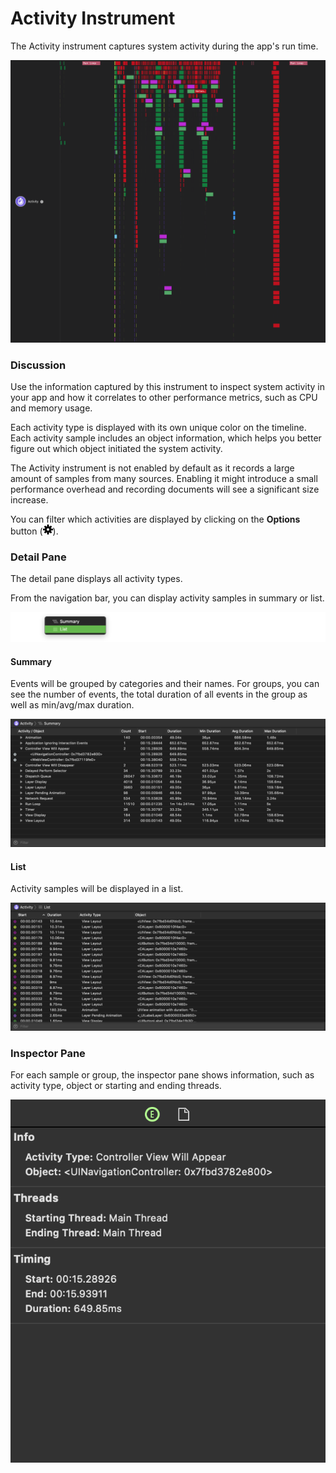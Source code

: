 # Activity Instrument

The Activity instrument captures system activity during the app's run time.

![Activity](Resources/Instrument_Activity.png "Activity")

### Discussion

Use the information captured by this instrument to inspect system activity in your app and how it correlates to other performance metrics, such as CPU and memory usage.

Each activity type is displayed with its own unique color on the timeline. Each activity sample includes an object information, which helps you better figure out which object initiated the system activity.

The Activity instrument is not enabled by default as it records a large amount of samples from many sources. Enabling it might introduce a small performance overhead and recording documents will see a significant size increase.

You can filter which activities are displayed by clicking on the **Options** button (![Gear Button](Resources/Button_TimelineOptions.png)).

### Detail Pane

The detail pane displays all activity types.

From the navigation bar, you can display activity samples in summary or list.

![Events Detail Menu](Resources/Instrument_Events_Menu.png "Events Detail Menu")

#### Summary

Events will be grouped by categories and their names. For groups, you can see the number of events, the total duration of all events in the group as well as min/avg/max duration.

![Activity Detail Pane](Resources/Instrument_Activity_DetailPane.png "Activity Detail Pane")

#### List

Activity samples will be displayed in a list.

![Activity Detail Pane—List](Resources/Instrument_Activity_DetailPane_List.png)

### Inspector Pane

For each sample or group, the inspector pane shows information, such as activity type, object or starting and ending threads.

![Activity Inspector Pane](Resources/Instrument_Activity_InspectorPane.png "Activity Inspector Pane")
